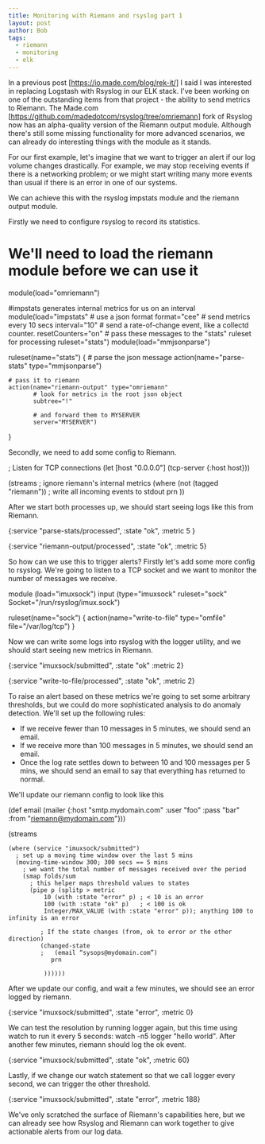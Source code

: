 ```yaml
---
title: Monitoring with Riemann and rsyslog part 1
layout: post
author: Bob
tags:
  - riemann
  - monitoring
  - elk
---
```


In a previous post [https://io.made.com/blog/rek-it/] I said I was interested in
replacing Logstash with Rsyslog in our ELK stack. I've been working on one of the
outstanding items from that project - the ability to send metrics to Riemann. The
Made.com [https://github.com/madedotcom/rsyslog/tree/omriemann] fork of Rsyslog now has
an alpha-quality version of the Riemann output module. Although there's still some
missing functionality for more advanced scenarios, we can already do interesting things
with the module as it stands.

For our first example, let's imagine that we want to trigger an alert if our log volume
changes drastically. For example, we may stop receiving events if there is a networking
problem; or we might start writing many more events than usual if there is an error in
one of our systems.

We can achieve this with the rsyslog impstats module and the riemann output module.

Firstly we need to configure rsyslog to record its statistics.

# We'll need to load the riemann module before we can use it

module(load="omriemann")

#impstats generates internal metrics for us on an interval module(load="impstats" # use
a json format format="cee" # send metrics every 10 secs interval="10" # send a
rate-of-change event, like a collectd counter. resetCounters="on" # pass these messages
to the "stats" ruleset for processing ruleset="stats") module(load="mmjsonparse")

ruleset(name="stats") { # parse the json message action(name="parse-stats"
type="mmjsonparse")

    # pass it to riemann
    action(name="riemann-output" type="omriemann"
           # look for metrics in the root json object
           subtree="!"

           # and forward them to MYSERVER
           server="MYSERVER")

}

Secondly, we need to add some config to Riemann.

; Listen for TCP connections (let [host "0.0.0.0"] (tcp-server {:host host}))

(streams ; ignore riemann's internal metrics (where (not (tagged "riemann")) ; write all
incoming events to stdout prn ))

After we start both processes up, we should start seeing logs like this from Riemann.

{:service "parse-stats/processed", :state "ok", :metric 5 }

{:service "riemann-output/processed", :state "ok", :metric 5}

So how can we use this to trigger alerts? Firstly let's add some more config to rsyslog.
We're going to listen to a TCP socket and we want to monitor the number of messages we
receive.

module (load="imuxsock") input (type="imuxsock" ruleset="sock"
Socket="/run/rsyslog/imux.sock")

ruleset(name="sock") { action(name="write-to-file" type="omfile" file="/var/log/tcp") }

Now we can write some logs into rsyslog with the logger utility, and we should start
seeing new metrics in Riemann.

{:service "imuxsock/submitted", :state "ok" :metric 2}

{:service "write-to-file/processed", :state "ok", :metric 2}

To raise an alert based on these metrics we're going to set some arbitrary thresholds,
but we could do more sophisticated analysis to do anomaly detection. We'll set up the
following rules:

- If we receive fewer than 10 messages in 5 minutes, we should send an email.
- If we receive more than 100 messages in 5 minutes, we should send an email.
- Once the log rate settles down to between 10 and 100 messages per 5 mins, we should
  send an email to say that everything has returned to normal.

We'll update our riemann config to look like this

(def email (mailer {:host "smtp.mydomain.com" :user "foo" :pass "bar" :from
"riemann@mydomain.com"}))

(streams

    (where (service "imuxsock/submitted")
      ; set up a moving time window over the last 5 mins
      (moving-time-window 300; 300 secs == 5 mins
        ; we want the total number of messages received over the period
        (smap folds/sum
          ; this helper maps threshold values to states
          (pipe p (splitp > metric
              10 (with :state "error" p) ; < 10 is an error
              100 (with :state "ok" p)   ; < 100 is ok
              Integer/MAX_VALUE (with :state "error" p)); anything 100 to infinity is an error

             ; If the state changes (from, ok to error or the other direction)
             (changed-state
             ;   (email “sysops@mydomain.com”)
                prn

              ))))))

After we update our config, and wait a few minutes, we should see an error logged by
riemann.

{:service "imuxsock/submitted", :state "error", :metric 0}

We can test the resolution by running logger again, but this time using watch to run it
every 5 seconds: watch -n5 logger "hello world". After another few minutes, riemann
should log the ok event.

{:service "imuxsock/submitted", :state "ok", :metric 60}

Lastly, if we change our watch statement so that we call logger every second, we can
trigger the other threshold.

{:service "imuxsock/submitted", :state "error", :metric 188}

We've only scratched the surface of Riemann's capabilities here, but we can already see
how Rsyslog and Riemann can work together to give actionable alerts from our log data.
